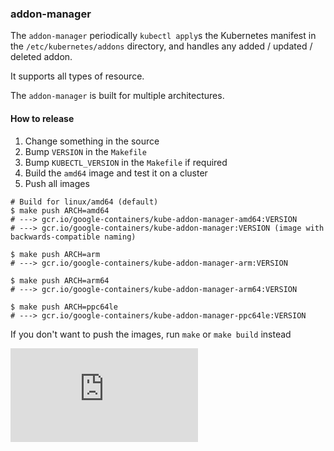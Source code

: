 ### addon-manager

The `addon-manager` periodically `kubectl apply`s the Kubernetes manifest in the `/etc/kubernetes/addons` directory,
and handles any added / updated / deleted addon.

It supports all types of resource.

The `addon-manager` is built for multiple architectures.

#### How to release

1. Change something in the source
2. Bump `VERSION` in the `Makefile`
3. Bump `KUBECTL_VERSION` in the `Makefile` if required
4. Build the `amd64` image and test it on a cluster
5. Push all images

```console
# Build for linux/amd64 (default)
$ make push ARCH=amd64
# ---> gcr.io/google-containers/kube-addon-manager-amd64:VERSION
# ---> gcr.io/google-containers/kube-addon-manager:VERSION (image with backwards-compatible naming)

$ make push ARCH=arm
# ---> gcr.io/google-containers/kube-addon-manager-arm:VERSION

$ make push ARCH=arm64
# ---> gcr.io/google-containers/kube-addon-manager-arm64:VERSION

$ make push ARCH=ppc64le
# ---> gcr.io/google-containers/kube-addon-manager-ppc64le:VERSION
```

If you don't want to push the images, run `make` or `make build` instead


[![Analytics](https://kubernetes-site.appspot.com/UA-36037335-10/GitHub/cluster/addons/addon-manager/README.md?pixel)]()
